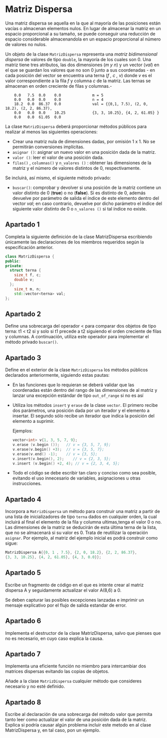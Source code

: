 # Matriz Dispersa
Una matriz dispersa se aquella en la que al mayoría de las posiciones están vacías o almacenan elementos nulos. 
En lugar de almacenar la matriz en un espacio proporcional a su tamaño, se puede
conseguir una reducción de espacio considerable almacenandola en un espacio proporcional al número
de valores no nulos.

Un objeto de la clase `MatrizDispersa` representa una _matriz bidimensional dispersa_ de valores de
tipo `double`, la mayoría de los cuales son 0. Una matriz tiene tres atributos, las dos dimensiones (_m y n_) 
y un vector (_val_) en el que se guardan los valores que no son 0 junto a sus coordenadas - en cada posición del 
vector se encuentra una terna (_f , c , v_) donde _v_ es el valor correspondiente a la fila _f_ y
columna _c_ de la matriz. Las ternas se almacenan en orden creciente de filas y columnas.-

```
    0.0   7.5  0.0    0.0              m = 5
    0.0   0.0  0.0    0.0              n = 4
    18.2  0.0  86.37  0.0              val = {{0,1, 7.5), (2, 0, 18.2), (2, 2, 86.37),
    0.0   0.0  0.0    10.25            {3, 3, 10.25}, {4, 2, 61.05} }
    0.0   0.0  61.05  0.0
```

La clase `MatrizDispersa` deberá proporcionar métodos públicos para realizar al menos las siguientes operaciones:
* Crear una matriz nula de dimensiones dadas, por omisión 1 x 1. No se permitirán conversiones implícitas.
* `asignar ()`: asignar un nuevo valor en una posición dada de la matriz.
* `valor ()`: leer el valor de una posición dada.
* `filas()` , `columnas()` y `n_valores ()` : obtener las dimensiones de la matriz y el número de valores distintos de 0, respectivamente.

Se incluirá, así mismo, el siguiente método privado:
* `buscar()`: comprobar y devolver si una posición de la matriz contiene un valor distinto de 0 (__true__) o no (__false__).
Si es distinto de 0, además devuelve por parámetro de salida el índice de este elemento dentro del vector _val_; en caso contrario,
devuelve por dicho parámetro el índice del siguiente valor distinto de 0 o `n_valores ()` si tal índice no existe.

## Apartado 1
Completa la siguiente definición de la clase MatrizDispersa escribiendo únicamente las declaraciones de los miembros requeridos según 
la especificación anterior.
```C++
class MatrizDispersa { 
public:
private:
  struct terna {
    size_t f, c;
    double v;
  };
    size_t m, n;
    std::vector<terna> val;
};
```
## Apartado 2
Define una sobrecarga del operador < para comparar dos objetos de tipo terna: t1 < t2 si y solo si t1 precede a t2 siguiendo el orden creciente de filas y columnas. 
A continuación, utiliza este operador para implementar el método privado `buscar()`.

## Apartado 3
Define en el exterior de la clase `MatrizDispersa` los métodos públicos declarados anteriormente, siguiendo estas pautas:
* En las funciones que lo requieran se deberá validar que las coordenadas están dentro del rango de las dimensiones de al matriz y lanzar una excepción estándar de tipo `out_of_range` si no es así
* Utiliza los métodos `insert` y `erase` de la clase `vector`. El primero recibe dos parámetros, una posición dada por un iterador y el elemento a insertar. El segundo sólo recibe un iterador que indica la posición del elemento a suprimir.

  Ejemplos:
  ```C++
  vector<int> v{1, 3, 5, 7, 9};
  v.erase (v.begin ());   // v = {3, 5, 7, 9};
  v.erase(v.begin() +3);  // v = {3, 5, 7};
  v.erase(v.end() -1);    // v = {3, 5};
  v.insert(v.begin(), 2);    // v = {2, 3, 5};
  v.insert (v.begin() +2, 4); // v = {2, 3, 4, 5};
  ```
* Todo el código se debe escribir tan claro y conciso como sea posible, evitando el uso innecesario de variables, asignaciones u otras instrucciones.

## Apartado 4
Incorpora a `MatrizDispersa` un método para construir una matriz a partir de una lista de inicializadores de tipo 
`terna` dados en cualquier orden, la cual incluirá al final el elemento de la fila y
columna ultimas,tenga el valor 0 o no. Las dimensiones de la matriz se deducirán de esta última terna de la lista, que no se almacenará si su valor es 0. Trata de reutilizar la operación `asignar`. 
Por ejemplo, al matriz del ejemplo inicial es podrá construir como sigue:
```C++
MatrizDispersa A{{0, 1 , 7.5}, {2, 0, 18.2}, {2, 2, 86.37},
{3, 3, 10.25}, {4, 2, 61.05}, {4, 3, 0.0}};
```
## Apartado 5
Escribe un fragmento de código en el que es intente crear al matriz dispersa A y seguidamente actualizar el valor A(8,6) a 0. 

Se deben capturar las posibles excepciones lanzadas e imprimir un mensaje explicativo por el flujo de salida estandar de error.

## Apartado 6
Implementa el destructor de la clase MatrizDispersa, salvo que pienses que no es necesario, en cuyo caso explica la causa.

## Apartado 7
Implementa una eficiente función no miembro para intercambiar dos matrices dispersas evitando las copias de objetos. 

Añade a la clase `MatrizDispersa` cualquier método que consideres necesario y no esté definido.

## Apartado 8
Escribe al declaración de una sobrecarga del método valor que permita tanto leer como actualizar el valor de una posición dada de la matriz. Explica si podría causar algún problema incluir este metodo en al clase MatrizDispersa y, en tal caso, pon un ejemplo.

